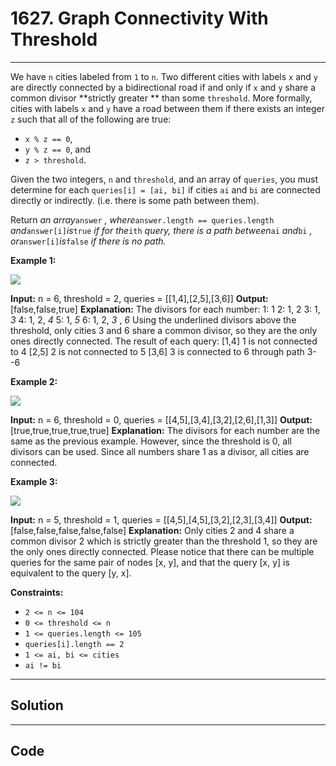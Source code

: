 # 1627. Graph Connectivity With Threshold

---

We have `n` cities labeled from `1` to `n`. Two different cities with labels `x` and `y` are directly connected by a bidirectional road if and only if `x` and `y` share a common divisor **strictly greater ** than some `threshold`. More formally, cities with labels `x` and `y` have a road between them if there exists an integer `z` such that all of the following are true:

  * `x % z == 0`,
  * `y % z == 0`, and
  * `z > threshold`.



Given the two integers, `n` and `threshold`, and an array of `queries`, you must determine for each `queries[i] = [ai, bi]` if cities `ai` and `bi` are connected directly or indirectly. (i.e. there is some path between them).

Return _an array_`answer` _, where_`answer.length == queries.length` _and_`answer[i]`_is_`true` _if for the_`ith` _query, there is a path between_`ai` _and_`bi` _, or_`answer[i]`_is_`false` _if there is no path._

 

**Example 1:**

![](https://assets.leetcode.com/uploads/2020/10/09/ex1.jpg)


**Input:** n = 6, threshold = 2, queries = [[1,4],[2,5],[3,6]]
**Output:** [false,false,true]
**Explanation:** The divisors for each number:
1:   1
2:   1, 2
3:   1, _3_
4:   1, 2, _4_
5:   1, _5_
6:   1, 2, _3_ , _6_
Using the underlined divisors above the threshold, only cities 3 and 6 share a common divisor, so they are the
only ones directly connected. The result of each query:
[1,4]   1 is not connected to 4
[2,5]   2 is not connected to 5
[3,6]   3 is connected to 6 through path 3--6


**Example 2:**

![](https://assets.leetcode.com/uploads/2020/10/10/tmp.jpg)


**Input:** n = 6, threshold = 0, queries = [[4,5],[3,4],[3,2],[2,6],[1,3]]
**Output:** [true,true,true,true,true]
**Explanation:** The divisors for each number are the same as the previous example. However, since the threshold is 0,
all divisors can be used. Since all numbers share 1 as a divisor, all cities are connected.


**Example 3:**

![](https://assets.leetcode.com/uploads/2020/10/17/ex3.jpg)


**Input:** n = 5, threshold = 1, queries = [[4,5],[4,5],[3,2],[2,3],[3,4]]
**Output:** [false,false,false,false,false]
**Explanation:** Only cities 2 and 4 share a common divisor 2 which is strictly greater than the threshold 1, so they are the only ones directly connected.
Please notice that there can be multiple queries for the same pair of nodes [x, y], and that the query [x, y] is equivalent to the query [y, x].


 

**Constraints:**

  * `2 <= n <= 104`
  * `0 <= threshold <= n`
  * `1 <= queries.length <= 105`
  * `queries[i].length == 2`
  * `1 <= ai, bi <= cities`
  * `ai != bi`

---

## Solution



---

## Code
```python


```
